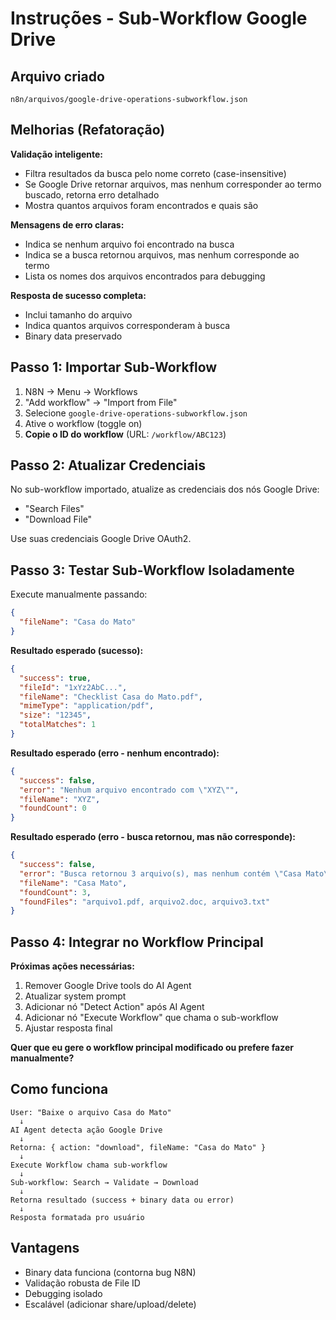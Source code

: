 # Instruções - Sub-Workflow Google Drive

## Arquivo criado
`n8n/arquivos/google-drive-operations-subworkflow.json`

## Melhorias (Refatoração)

**Validação inteligente:**
- Filtra resultados da busca pelo nome correto (case-insensitive)
- Se Google Drive retornar arquivos, mas nenhum corresponder ao termo buscado, retorna erro detalhado
- Mostra quantos arquivos foram encontrados e quais são

**Mensagens de erro claras:**
- Indica se nenhum arquivo foi encontrado na busca
- Indica se a busca retornou arquivos, mas nenhum corresponde ao termo
- Lista os nomes dos arquivos encontrados para debugging

**Resposta de sucesso completa:**
- Inclui tamanho do arquivo
- Indica quantos arquivos corresponderam à busca
- Binary data preservado

## Passo 1: Importar Sub-Workflow

1. N8N → Menu → Workflows
2. "Add workflow" → "Import from File"
3. Selecione `google-drive-operations-subworkflow.json`
4. Ative o workflow (toggle on)
5. **Copie o ID do workflow** (URL: `/workflow/ABC123`)

## Passo 2: Atualizar Credenciais

No sub-workflow importado, atualize as credenciais dos nós Google Drive:
- "Search Files"
- "Download File"

Use suas credenciais Google Drive OAuth2.

## Passo 3: Testar Sub-Workflow Isoladamente

Execute manualmente passando:
```json
{
  "fileName": "Casa do Mato"
}
```

**Resultado esperado (sucesso):**
```json
{
  "success": true,
  "fileId": "1xYz2AbC...",
  "fileName": "Checklist Casa do Mato.pdf",
  "mimeType": "application/pdf",
  "size": "12345",
  "totalMatches": 1
}
```

**Resultado esperado (erro - nenhum encontrado):**
```json
{
  "success": false,
  "error": "Nenhum arquivo encontrado com \"XYZ\"",
  "fileName": "XYZ",
  "foundCount": 0
}
```

**Resultado esperado (erro - busca retornou, mas não corresponde):**
```json
{
  "success": false,
  "error": "Busca retornou 3 arquivo(s), mas nenhum contém \"Casa Mato\" no nome",
  "fileName": "Casa Mato",
  "foundCount": 3,
  "foundFiles": "arquivo1.pdf, arquivo2.doc, arquivo3.txt"
}
```

## Passo 4: Integrar no Workflow Principal

**Próximas ações necessárias:**

1. Remover Google Drive tools do AI Agent
2. Atualizar system prompt
3. Adicionar nó "Detect Action" após AI Agent
4. Adicionar nó "Execute Workflow" que chama o sub-workflow
5. Ajustar resposta final

**Quer que eu gere o workflow principal modificado ou prefere fazer manualmente?**

## Como funciona

```
User: "Baixe o arquivo Casa do Mato"
  ↓
AI Agent detecta ação Google Drive
  ↓
Retorna: { action: "download", fileName: "Casa do Mato" }
  ↓
Execute Workflow chama sub-workflow
  ↓
Sub-workflow: Search → Validate → Download
  ↓
Retorna resultado (success + binary data ou error)
  ↓
Resposta formatada pro usuário
```

## Vantagens

- Binary data funciona (contorna bug N8N)
- Validação robusta de File ID
- Debugging isolado
- Escalável (adicionar share/upload/delete)
